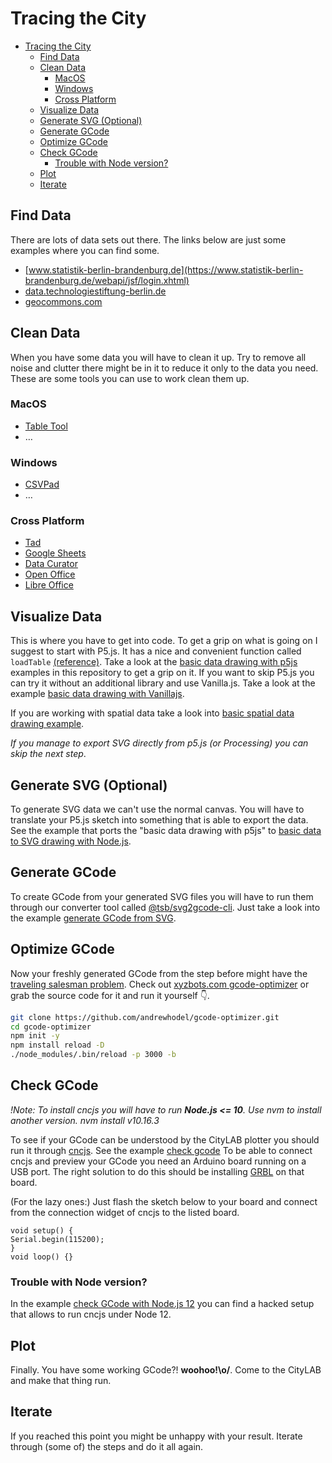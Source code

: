 # Tracing the City


<!-- @import "[TOC]" {cmd="toc" depthFrom=2 depthTo=6 orderedList=false} -->

<!-- code_chunk_output -->

- [Tracing the City](#tracing-the-city)
  - [Find Data](#find-data)
  - [Clean Data](#clean-data)
    - [MacOS](#macos)
    - [Windows](#windows)
    - [Cross Platform](#cross-platform)
  - [Visualize Data](#visualize-data)
  - [Generate SVG (Optional)](#generate-svg-optional)
  - [Generate GCode](#generate-gcode)
  - [Optimize GCode](#optimize-gcode)
  - [Check GCode](#check-gcode)
    - [Trouble with Node version?](#trouble-with-node-version)
  - [Plot](#plot)
  - [Iterate](#iterate)

<!-- /code_chunk_output -->


## Find Data

There are lots of data sets out there. The links below are just some examples where you can find some.  

- [www.statistik-berlin-brandenburg.de](https://www.statistik-berlin-brandenburg.de/webapi/jsf/login.xhtml)
- [data.technologiestiftung-berlin.de](https://data.technologiestiftung-berlin.de/)
- [geocommons.com](http://geocommons.com/)


## Clean Data

When you have some data you will have to clean it up. Try to remove all noise and clutter there might be in it to reduce it only to the data you need. These are some tools you can use to work clean them up.

### MacOS

- [Table Tool](https://github.com/jakob/TableTool)
- …
  
### Windows

- [CSVPad](http://www.trustfm.net/software/utilities/CSVpad.php)
- …

### Cross Platform

- [Tad](https://www.tadviewer.com/)
- [Google Sheets](https://www.google.com/sheets/about/)
- [Data Curator](https://github.com/ODIQueensland/data-curator)
- [Open Office](https://www.openoffice.org/)
- [Libre Office](https://www.libreoffice.org/)

## Visualize Data

This is where you have to get into code. To get a grip on what is going on I suggest to start with P5.js. It has a nice and convenient function called `loadTable` [(reference)](https://p5js.org/reference/#/p5/loadTable). Take a look at the [basic data drawing with p5js](examples/basic-data–drawing-with-p5js/README.md) examples in this repository to get a grip on it. If you want to skip P5.js you can try it without an additional library and use Vanilla.js. Take a look at the example [basic data drawing with Vanillajs](examples/basic-data-drawing-with-vanillajs/README.md).

If you are working with spatial data take a look into [basic spatial data drawing example](examples/basic-spatial-data-drawing-example/README.md).  

*If you manage to export SVG directly from p5.js (or Processing) you can skip the next step*.  

## Generate SVG (Optional)

To generate SVG data we can't use the normal canvas. You will have to translate your P5.js sketch into something that is able to export the data. See the example that ports the "basic data drawing with p5js" to [basic data to SVG drawing with Node.js](/examples/basic-data-to-svg-drawing-with-node_js/README.md).  

## Generate GCode


To create GCode from your generated SVG files you will have to run them through our converter tool called [@tsb/svg2gcode-cli](https://github.com/technologiestiftung/svgcode-cli). Just take a look into the example [generate GCode from SVG](examples/generate-gcode-from-svg/README.md).  

## Optimize GCode

Now your freshly generated GCode from the step before might have the [traveling salesman problem](https://en.wikipedia.org/wiki/Travelling_salesman_problem). Check out [xyzbots.com gcode-optimizer](https://xyzbots.com:4000/gcode-optimizer/) or grab the source code for it and run it yourself 👇. 

```bash
git clone https://github.com/andrewhodel/gcode-optimizer.git 
cd gcode-optimizer
npm init -y
npm install reload -D
./node_modules/.bin/reload -p 3000 -b
```

## Check GCode

*!Note: To install cncjs you will have to run **Node.js <= 10**. Use nvm to install another version. nvm install v10.16.3*

To see if your GCode can be understood by the CityLAB plotter you should run it through [cncjs](https://cnc.js.org/). See  the example [check gcode](examples/check-gcode/README.md) To be able to connect cncjs and preview your GCode you need an Arduino board running on a USB port. The right solution to do this should be installing [GRBL](https://github.com/gnea/grbl/wiki/Compiling-Grbl) on that board.

(For the lazy ones:) Just flash the sketch below to your board and connect from the connection widget of cncjs to the listed board.


```arduino
void setup() {
Serial.begin(115200);
}
void loop() {}
```

### Trouble with Node version?

In the example [check GCode with Node.js 12](examples/check-gcode-with-node-12/README.md) you can find a hacked setup that allows to run cncjs under Node 12.

## Plot

Finally. You have some working GCode?! **woohoo!\o/**. Come to the CityLAB and make that thing run.  

## Iterate

If you reached this point you might be unhappy with your result. Iterate through (some of) the steps and do it all again.

